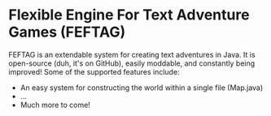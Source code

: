 # Flexible Engine For Text Adventure Games (FEFTAG)
FEFTAG is an extendable system for creating text adventures in Java. It is open-source (duh, it's on GitHub), easily moddable, and constantly being improved! Some of the supported features include:
* An easy system for constructing the world within a single file (Map.java)
* ...
* Much more to come!
